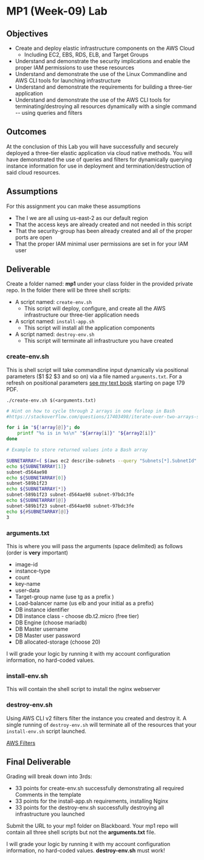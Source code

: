 # MP1 (Week-09) Lab

## Objectives

* Create and deploy elastic infrastructure components on the AWS Cloud
  * Including EC2, EBS, RDS, ELB, and Target Groups
* Understand and demonstrate the security implications and enable the proper IAM permissions to use these resources
* Understand and demonstrate the use of the Linux Commandline and AWS CLI tools for launching infrastructure
* Understand and demonstrate the requirements for building a three-tier application
* Understand and demonstrate the use of the AWS CLI tools for terminating/destroying all resources dynamically with a single command -- using queries and filters

## Outcomes

At the conclusion of this Lab you will have successfully and securely deployed a three-tier elastic application via cloud native methods.   You will have demonstrated the use of queries and filters for dynamically querying instance information for use in deployment and termination/destruction of said cloud resources.

## Assumptions

For this assignment you can make these assumptions

* The I we are all using us-east-2 as our default region
* That the access keys are already created and not needed in this script
* That the security-group has been already created and all of the proper ports are open
* That the proper IAM minimal user permissions are set in for your IAM user

## Deliverable

Create a folder named: **mp1** under your class folder in the provided private repo. In the folder there will be three shell scripts:

* A script named: `create-env.sh`
  * This script will deploy, configure, and create all the AWS infrastructure our three-tier application needs
* A script named: `install-app.sh`
  * This script will install all the application components
* A script named: `destroy-env.sh`
  * This script will terminate all infrastructure you have created

### create-env.sh

This is shell script will take commandline input dynamically via positional parameters ($1 $2 $3 and so on) via a file named `arguments.txt`.  For a refresh on positional parameters [see my text book](https://github.com/jhajek/Linux-text-book-part-1/releases/tag/2021-09-29 "Link to Linux Textbook") starting on page 179 PDF.

```./create-env.sh $(<arguments.txt)```

```bash
# Hint on how to cycle through 2 arrays in one forloop in Bash
#https://stackoverflow.com/questions/17403498/iterate-over-two-arrays-simultaneously-in-bash

for i in "${!array[@]}"; do
    printf "%s is in %s\n" "${array[i]}" "${array2[i]}"
done

```

```bash
# Example to store returned values into a Bash array

SUBNETARRAY=( $(aws ec2 describe-subnets --query "Subnets[*].SubnetId" --output text) )
echo ${SUBNETARRAY[1]}
subnet-d564ae98
echo ${SUBNETARRAY[0]}
subnet-589b1f23
echo ${SUBNETARRAY[*]}
subnet-589b1f23 subnet-d564ae98 subnet-97bdc3fe
echo ${SUBNETARRAY[@]}
subnet-589b1f23 subnet-d564ae98 subnet-97bdc3fe
echo ${#SUBNETARRAY[@]}
3
```

### arguments.txt

This is where you will pass the arguments (space delimited) as follows (order is **very** important)

* image-id
* instance-type
* count
* key-name
* user-data
* Target-group name (use tg as a prefix )
* Load-balancer name (us elb and your initial as a prefix)
* DB instance identifier
* DB instance class - choose db.t2.micro (free tier)
* DB Engine (choose mariadb)
* DB Master username
* DB Master user password
* DB allocated-storage (choose 20)

I will grade your logic by running it with my account configuration information, no hard-coded values.

### install-env.sh

This will contain the shell script to install the nginx webserver

### destroy-env.sh

Using AWS CLI v2 filters filter the instance you created and destroy it.  A single running of `destroy-env.sh` will terminate all of the resources that your `install-env.sh` script launched.

[AWS Filters](https://docs.aws.amazon.com/cli/latest/userguide/cli-usage-filter.html "URL for AWS Filters")

## Final Deliverable

Grading will break down into 3rds:

* 33 points for create-env.sh successfully demonstrating all required Comments in the template
* 33 points for the install-app.sh requirements, installing Nginx
* 33 points for the destroy-env.sh successfully destroying all infrastructure you launched

Submit the URL to your mp1 folder on Blackboard.  Your mp1 repo will contain all three shell scripts but not the **arguments.txt** file.

I will grade your logic by running it with my account configuration information, no hard-coded values. **destroy-env.sh** must work!
